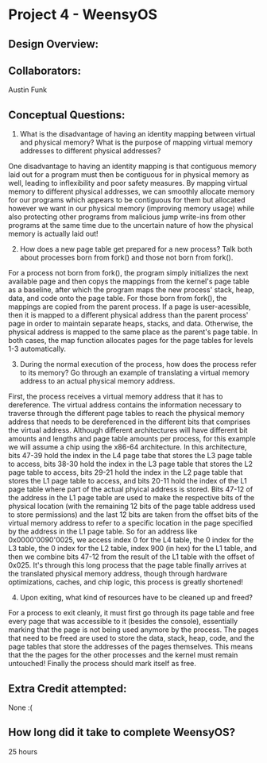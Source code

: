 Project 4 - WeensyOS
====================

## Design Overview:

## Collaborators:
Austin Funk

## Conceptual Questions:
1. What is the disadvantage of having an identity mapping between virtual and physical memory? What is the purpose of mapping virtual memory addresses to different physical addresses?

One disadvantage to having an identity mapping is that contiguous memory laid out for a program must then be contiguous for in physical memory as well, leading to inflexibility and poor safety measures. By mapping virtual memory to different physical addresses, we can smoothly allocate memory for our programs which appears to be contiguous for them but allocated however we want in our physical memory (improving memory usage) while also protecting other programs from malicious jump write-ins from other programs at the same time due to the uncertain nature of how the physical memory is actually laid out!

2. How does a new page table get prepared for a new process? Talk both about processes born from fork() and those not born from fork().

For a process not born from fork(), the program simply initializes the next available page and then copys the mappings from the kernel's page table as a baseline, after which the program maps the new process' stack, heap, data, and code onto the page table. For those born from fork(), the mappings are copied from the parent process. If a page is user-acessible, then it is mapped to a different physical address than the parent process' page in order to maintain separate heaps, stacks, and data. Otherwise, the physical address is mapped to the same place as the parent's page table. In both cases, the map function allocates pages for the page tables for levels 1-3 automatically.

3. During the normal execution of the process, how does the process refer to its memory? Go through an example of translating a virtual memory address to an actual physical memory address.

First, the process receives a virtual memory address that it has to dereference. The virtual address contains the information necessary to traverse through the different page tables to reach the physical memory address that needs to be dereferenced in the different bits that comprises the virtual address. Although different architectures will have different bit amounts and lengths and page table amounts per process, for this example we will assume a chip using the x86-64 architecture. In this architecture, bits 47-39 hold the index in the L4 page tabe that stores the L3 page table to access, bits 38-30 hold the index in the L3 page table that stores the L2 page table to access, bits 29-21 hold the index in the L2 page table that stores the L1 page table to access, and bits 20-11 hold the index of the L1 page table where part of the actual phyical address is stored. Bits 47-12 of the address in the L1 page table are used to make the respective bits of the physical location (with the remaining 12 bits of the page table address used to store permissions) and the last 12 bits are taken from the offset bits of the virtual memory address to refer to a specific location in the page specified by the address in the L1 page table. So for an address like 0x0000'0090'0025, we access index 0 for the L4 table, the 0 index for the L3 table, the 0 index for the L2 table, index 900 (in hex) for the L1 table, and then we combine bits 47-12 from the result of the L1 table with the offset of 0x025. It's through this long process that the page table finally arrives at the translated physical memory address, though through hardware optimizations, caches, and chip logic, this process is greatly shortened!

4. Upon exiting, what kind of resources have to be cleaned up and freed?

For a process to exit cleanly, it must first go through its page table and free every page that was accessible to it (besides the console), essentially marking that the page is not being used anymore by the process. The pages that need to be freed are used to store the data, stack, heap, code, and the page tables that store the addresses of the pages themselves. This means that the the pages for the other processes and the kernel must remain untouched! Finally the process should mark itself as free.

## Extra Credit attempted:

None :(

## How long did it take to complete WeensyOS?

25 hours

